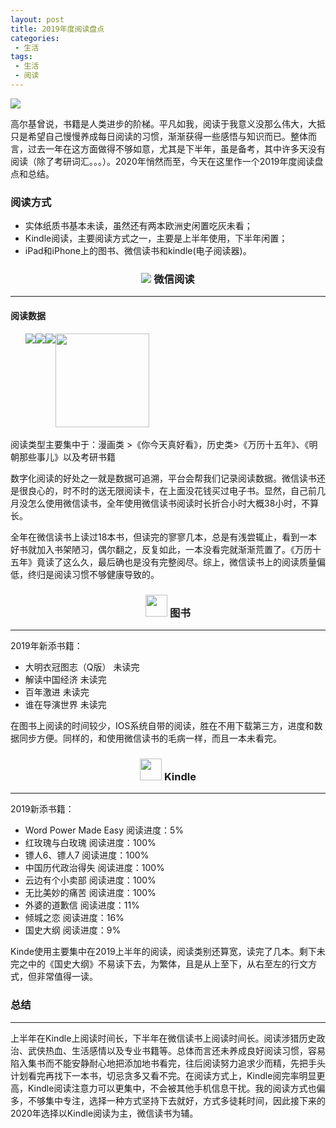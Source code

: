 ```yaml
---
layout: post
title: 2019年度阅读盘点
categories:
 - 生活
tags:
 - 生活
 - 阅读
---
```


![](https://article-1300776923.cos.ap-chengdu.myqcloud.com/2019%E5%B9%B4%E5%BA%A6%E9%98%85%E8%AF%BB%E7%9B%98%E7%82%B9/2019%E5%B9%B4%E5%BA%A6%E9%98%85%E8%AF%BB%E7%9B%98%E7%82%B9.JPG)

<!-- more -->
高尔基曾说，书籍是人类进步的阶梯。平凡如我，阅读于我意义没那么伟大，大抵只是希望自己慢慢养成每日阅读的习惯，渐渐获得一些感悟与知识而已。整体而言，过去一年在这方面做得不够如意，尤其是下半年，虽是备考，其中许多天没有阅读（除了考研词汇。。。）。2020年悄然而至，今天在这里作一个2019年度阅读盘点和总结。

### 阅读方式

- 实体纸质书基本未读，虽然还有两本欧洲史闲置吃灰未看；
- Kindle阅读，主要阅读方式之一，主要是上半年使用，下半年闲置；
- iPad和iPhone上的图书、微信读书和kindle(电子阅读器)。


<h3 id="微信阅读" style="text-align:center;">
<img src="https://rescdn.qqmail.com/node/wr/wrpage/style/images/independent/favicon/favicon_32h.png" class="nofancybox" style="border:none;">
微信阅读</h3>

---

#### 阅读数据

<ul style="display:flex">
<li style="list-style: none;">
<img src="https://article-1300776923.cos.ap-chengdu.myqcloud.com/2019%E5%B9%B4%E5%BA%A6%E9%98%85%E8%AF%BB%E7%9B%98%E7%82%B9/IMG_0630.PNG" min-height="150px">
</li>
<li style="list-style: none;">
<img src="https://article-1300776923.cos.ap-chengdu.myqcloud.com/2019%E5%B9%B4%E5%BA%A6%E9%98%85%E8%AF%BB%E7%9B%98%E7%82%B9/IMG_0631.PNG" min-height="150px">
</li>
<li style="list-style: none;">
<img src="https://article-1300776923.cos.ap-chengdu.myqcloud.com/2019%E5%B9%B4%E5%BA%A6%E9%98%85%E8%AF%BB%E7%9B%98%E7%82%B9/IMG_0632.PNG" min-height="150px">
</li>
<li style="list-style: none;">
<img src="https://article-1300776923.cos.ap-chengdu.myqcloud.com/2019%E5%B9%B4%E5%BA%A6%E9%98%85%E8%AF%BB%E7%9B%98%E7%82%B9/IMG_0633.PNG" height="150px">
</li>
</ul>

阅读类型主要集中于：漫画类 >《你今天真好看》，历史类>《万历十五年》、《明朝那些事儿》以及考研书籍

数字化阅读的好处之一就是数据可追溯，平台会帮我们记录阅读数据。微信读书还是很良心的，时不时的送无限阅读卡，在上面没花钱买过电子书。显然，自己前几月没怎么使用微信读书，全年使用微信读书阅读时长折合小时大概38小时，不算长。

全年在微信读书上读过18本书，但读完的寥寥几本，总是有浅尝辄止，看到一本好书就加入书架陋习，偶尔翻之，反复如此，一本没看完就渐渐荒置了。《万历十五年》竟读了这么久，最后确也是没有完整阅尽。综上，微信读书上的阅读质量偏低，终归是阅读习惯不够健康导致的。


<h3 id="图书" style="text-align:center;">
<img src="https://help.apple.com/assets/5BC4D6DC0946226346E6B778/5BC4DA09680CE2287099FC76/zh_CN/abe06068d0d9de1cb5834324b02c2c7b.png" class="nofancybox" style="height:35px; width:35px;border:none;">
图书</h3>

---

2019年新添书籍：

- 大明衣冠图志（Q版） 未读完
- 解读中国经济  未读完
- 百年激进  未读完
- 谁在导演世界 未读完

在图书上阅读的时间较少，IOS系统自带的阅读，胜在不用下载第三方，进度和数据同步方便。同样的，和使用微信读书的毛病一样，而且一本未看完。


<h3 id="Kindle" style="text-align:center;">
<img src="https://timgsa.baidu.com/timg?image&quality=80&size=b9999_10000&sec=1577985017229&di=8949126810781e75f05af80fd445ec5d&imgtype=0&src=http%3A%2F%2Fn.sinaimg.cn%2Ftranslate%2F20171031%2Flmkv-fynhhay9608187.jpg" class="nofancybox" style="height:35px; width:35px;border:none">
Kindle</h3>

---

2019新添书籍：

- Word Power Made Easy  阅读进度：5%
- 红玫瑰与白玫瑰  阅读进度：100%
- 镖人6、镖人7  阅读进度：100%
- 中国历代政治得失 阅读进度：100%
- 云边有个小卖部  阅读进度：100%
- 无比美妙的痛苦  阅读进度：100%
- 外婆的道歉信  阅读进度：11%
- 倾城之恋 阅读进度：16%
- 国史大纲 阅读进度：9%

Kinde使用主要集中在2019上半年的阅读，阅读类别还算宽，读完了几本。剩下未完之中的《国史大纲》不易读下去，为繁体，且是从上至下，从右至左的行文方式，但非常值得一读。



### 总结

---

上半年在Kindle上阅读时间长，下半年在微信读书上阅读时间长。阅读涉猎历史政治、武侠热血、生活感情以及专业书籍等。总体而言还未养成良好阅读习惯，容易陷入集书而不能安静耐心地把添加地书看完，往后阅读努力追求少而精，先把手头计划看完再找下一本书，切忌贪多又看不完。在阅读方式上，Kindle阅完率明显更高，Kindle阅读注意力可以更集中，不会被其他手机信息干扰。我的阅读方式也偏多，不够集中专注，选择一种方式坚持下去就好，方式多徒耗时间，因此接下来的2020年选择以Kindle阅读为主，微信读书为辅。
